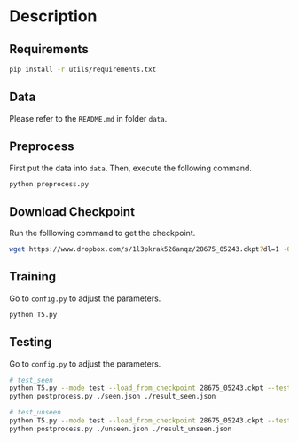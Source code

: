 # Description

## Requirements

```bash
pip install -r utils/requirements.txt
```

## Data

Please refer to the `README.md` in folder `data`.

## Preprocess

First put the data into `data`. Then, execute the following command.

```bash
python preprocess.py
```

## Download Checkpoint

Run the folllowing command to get the checkpoint.

```bash
wget https://www.dropbox.com/s/1l3pkrak526anqz/28675_05243.ckpt?dl=1 -O 28675_05243.ckpt
```

## Training

Go to `config.py` to adjust the parameters.

```bash
python T5.py
```

## Testing

Go to `config.py` to adjust the parameters.

```bash
# test_seen
python T5.py --mode test --load_from_checkpoint 28675_05243.ckpt --test_type seen --output_path ./seen.json
python postprocess.py ./seen.json ./result_seen.json

# test_unseen
python T5.py --mode test --load_from_checkpoint 28675_05243.ckpt --test_type unseen --output_path ./unseen.json
python postprocess.py ./unseen.json ./result_unseen.json
```
